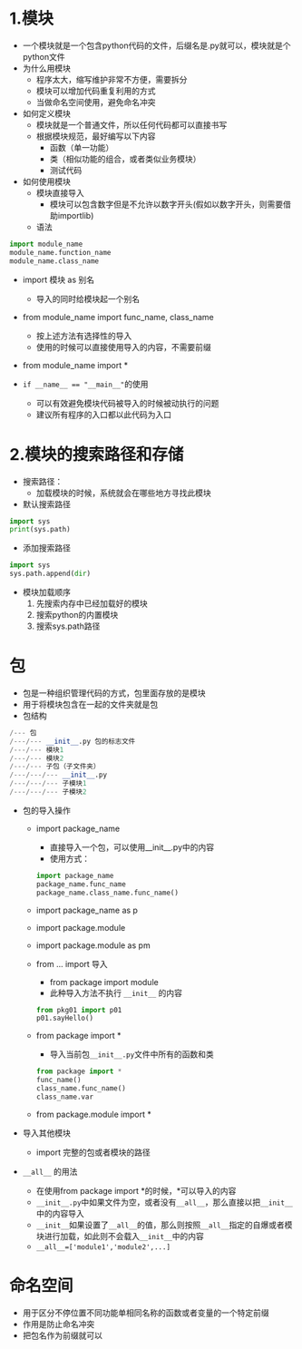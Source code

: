# 1.模块
- 一个模块就是一个包含python代码的文件，后缀名是.py就可以，模块就是个python文件
- 为什么用模块
    - 程序太大，缩写维护非常不方便，需要拆分
    - 模块可以增加代码重复利用的方式
    - 当做命名空间使用，避免命名冲突
- 如何定义模块
    - 模块就是一个普通文件，所以任何代码都可以直接书写
    - 根据模块规范，最好编写以下内容
        - 函数（单一功能）
        - 类（相似功能的组合，或者类似业务模块）
        - 测试代码
- 如何使用模块
    - 模块直接导入
        - 模块可以包含数字但是不允许以数字开头(假如以数字开头，则需要借助importlib)
    - 语法
```python
import module_name
module_name.function_name
module_name.class_name
```

- import 模块 as 别名
    - 导入的同时给模块起一个别名

- from module_name import func_name, class_name
    - 按上述方法有选择性的导入
    - 使用的时候可以直接使用导入的内容，不需要前缀
    
- from module_name import *
    
- `if __name__ == "__main__"`的使用
    - 可以有效避免模块代码被导入的时候被动执行的问题
    - 建议所有程序的入口都以此代码为入口 
    
#  2.模块的搜索路径和存储
- 搜索路径：
    - 加载模块的时候，系统就会在哪些地方寻找此模块
- 默认搜索路径
```python
import sys
print(sys.path)
```
- 添加搜索路径
```python
import sys
sys.path.append(dir)
```
- 模块加载顺序
    1. 先搜索内存中已经加载好的模块
    2. 搜索python的内置模块
    3. 搜索sys.path路径
# 包
- 包是一种组织管理代码的方式，包里面存放的是模块
- 用于将模块包含在一起的文件夹就是包
- 包结构
```python
/--- 包
/---/--- __init__.py 包的标志文件
/---/--- 模块1
/---/--- 模块2
/---/--- 子包（子文件夹）
/---/---/--- __init__.py
/---/---/--- 子模块1
/---/---/--- 子模块2
```    
- 包的导入操作
    - import package_name
        - 直接导入一个包，可以使用__init__.py中的内容
        - 使用方式：
        ```python
        import package_name
        package_name.func_name
        package_name.class_name.func_name()
        ```
    - import package_name as p
    - import package.module
    - import package.module as pm
    
    - from ... import 导入
        - from package import module
        - 此种导入方法不执行 `__init__` 的内容
        ```python
        from pkg01 import p01
        p01.sayHello()
        ```
    - from package import *
        - 导入当前包`__init__.py`文件中所有的函数和类
        ```python
        from package import *
        func_name()
        class_name.func_name()
        class_name.var
        ```
    - from package.module import *
    
- 导入其他模块
    - import 完整的包或者模块的路径

- `__all__` 的用法
    - 在使用from package import *的时候，*可以导入的内容
    - `__init__.py`中如果文件为空，或者没有`__all__`，那么直接以把`__init__`中的内容导入
    - `__init__`如果设置了`__all__`的值，那么则按照`__all__`指定的自爆或者模块进行加载，如此则不会载入`__init__`中的内容
    - `__all__=['module1','module2',...]`

# 命名空间
- 用于区分不停位置不同功能单相同名称的函数或者变量的一个特定前缀
- 作用是防止命名冲突
- 把包名作为前缀就可以


